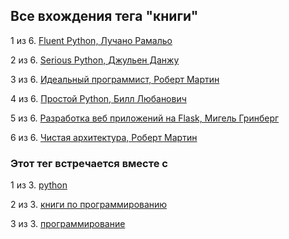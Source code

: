 ## Все вхождения тега "книги"


1 из 6. [Fluent Python, Лучано Рамальо](./2020-07-12_fluent_python.md)

2 из 6. [Serious Python, Джульен Данжу](./2020-07-12_serious_python.md)

3 из 6. [Идеальный программист, Роберт Мартин](./2020-07-17_idealniy_programmist_martin.md)

4 из 6. [Простой Python, Билл Любанович](./2020-07-12_introducing_python.md)

5 из 6. [Разработка веб приложений на Flask, Мигель Гринберг](./2020-07-12_web_prilozhenia_flask.md)

6 из 6. [Чистая архитектура, Роберт Мартин](./2021-02-28_chistaya_architectura_martin.md)



### Этот тег встречается вместе с


1 из 3. [python](./meta_python.md)

2 из 3. [книги по программированию](./meta_knigi_po_programmirovaniy.md)

3 из 3. [программирование](./meta_programmirovanie.md)

